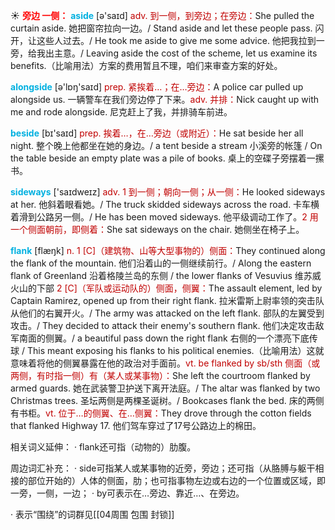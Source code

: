 ☀ <font color="red">**旁边 一侧：**</font>
<font color="sky blue">**aside**</font> [ə'saɪd] 
<font color="#c00000">adv. 到一侧，到旁边；在旁边：</font>She pulled the curtain aside. 她把窗帘拉向一边。/ Stand aside and let these people pass. 闪开，让这些人过去。/ He took me aside to give me some advice. 他把我拉到一旁，给我出主意。/ Leaving aside the cost of the scheme, let us examine its benefits.（比喻用法）方案的费用暂且不理，咱们来审查方案的好处。

<font color="sky blue">**alongside**</font> [ə'lɒŋ'saɪd] 
<font color="#c00000">prep. 紧挨着…；在…旁边：</font>A police car pulled up alongside us. 一辆警车在我们旁边停了下来。<font color="#c00000">adv. 并排：</font>Nick caught up with me and rode alongside. 尼克赶上了我，并排骑车前进。

<font color="sky blue">**beside**</font> [bɪ'saɪd] 
<font color="#c00000">prep. 挨着…，在…旁边（或附近）：</font>He sat beside her all night. 整个晚上他都坐在她的身边。/ a tent beside a stream 小溪旁的帐篷 / On the table beside an empty plate was a pile of books. 桌上的空碟子旁摆着一摞书。

<font color="sky blue">**sideways**</font> ['saɪdweɪz] 
<font color="#c00000">adv. 1 到一侧；朝向一侧；从一侧：</font>He looked sideways at her. 他斜着眼看她。/ The truck skidded sideways across the road. 卡车横着滑到公路另一侧。/ He has been moved sideways. 他平级调动工作了。<font color="#c00000">2 用一个侧面朝前，即侧着：</font>She sat sideways on the chair. 她侧坐在椅子上。
           
<font color="sky blue">**flank**</font> [flæŋk]
<font color="#c00000">n. 1 [C]（建筑物、山等大型事物的）侧面：</font>They continued along the flank of the mountain. 他们沿着山的一侧继续前行。/ Along the eastern flank of Greenland 沿着格陵兰岛的东侧 / the lower flanks of Vesuvius 维苏威火山的下部 <font color="#c00000">2 [C]（军队或运动队的）侧面，侧翼：</font>The assault element, led by Captain Ramirez, opened up from their right flank. 拉米雷斯上尉率领的突击队从他们的右翼开火。/ The army was attacked on the left flank. 部队的左翼受到攻击。/ They decided to attack their enemy's southern flank. 他们决定攻击敌军南面的侧翼。/ a beautiful pass down the right flank 右侧的一个漂亮下底传球 / This meant exposing his flanks to his political enemies.（比喻用法）这就意味着将他的侧翼暴露在他的政治对手面前。<font color="#c00000">vt. be flanked by sb/sth 侧面（或两侧，有时指一侧）有（某人或某事物）：</font>She left the courtroom flanked by armed guards. 她在武装警卫护送下离开法庭。/ The altar was flanked by two Christmas trees. 圣坛两侧是两棵圣诞树。/ Bookcases flank the bed. 床的两侧有书柜。<font color="#c00000">vt. 位于…的侧翼、在…侧翼：</font>They drove through the cotton fields that flanked Highway 17. 他们驾车穿过了17号公路边上的棉田。

相关词义延伸：
· flank还可指（动物的）肋腹。
           
周边词汇补充：
· side可指某人或某事物的近旁，旁边；还可指（从胳膊与躯干相接的部位开始的）人体的侧面，肋；也可指事物左边或右边的一个位置或区域，即一旁，一侧，一边；
· by可表示在…旁边、靠近…、在旁边。

· 表示“围绕”的词群见[[04周围 包围 封锁]]
